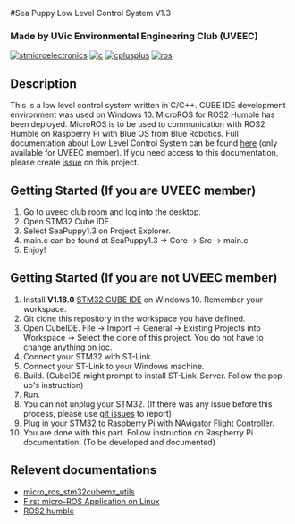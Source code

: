 #Sea Puppy Low Level Control System V1.3
### Made by UVic Environmental Engineering Club (UVEEC)
[![stmicroelectronics](https://img.shields.io/badge/stmicroelectronics-03234B.svg?&logo=stmicroelectronics)](https://www.st.com/content/st_com/en.html)
[![c](https://img.shields.io/badge/c-A8B9CC.svg?&logo=c)](https://en.cppreference.com/w/c/language)
[![cplusplus](https://img.shields.io/badge/c++-00599C.svg?&logo=cplusplus)](https://www.st.com/content/st_com/en.html)
[![ros](https://img.shields.io/badge/ros-22314E.svg?&logo=ros)](https://docs.ros.org/en/humble/index.html)

## Description
This is a low level control system written in C/C++. CUBE IDE development environment was used on Windows 10. MicroROS for ROS2 Humble has been deployed. MicroROS is to be used to communication with ROS2 Humble on Raspberry Pi with Blue OS from Blue Robotics. Full documentation about Low Level Control System can be found [here](https://docs.google.com/document/d/1BvOxKdqG76WM1FazrVoIZYhodaNmmSBSupSmKFFQtNc/edit?tab=t.0) (only available for UVEEC member). If you need access to this documentation, please create [issue]((https://github.com/UVic-Environmental-Engineering-Club/SeaPuppy1.3/issues)) on this project.

## Getting Started (If you are UVEEC member)
1. Go to uveec club room and log into the desktop.
2. Open STM32 Cube IDE.
3. Select SeaPuppy1.3 on Project Explorer.
4. main.c can be found at SeaPuppy1.3 -> Core -> Src -> main.c
5. Enjoy!

## Getting Started (If you are not UVEEC member)
1. Install **V1.18.0** [STM32 CUBE IDE](https://www.st.com/en/development-tools/stm32cubeide.html) on Windows 10. Remember your workspace.
2. Git clone this repository in the workspace you have defined.
3. Open CubeIDE. File -> Import -> General -> Existing Projects into Workspace -> Select the clone of this project. You do not have to change anything on ioc.
4. Connect your STM32 with ST-Link.
5. Connect your ST-Link to your Windows machine.
6. Build. (CubeIDE might prompt to install ST-Link-Server. Follow the pop-up's instruction)
7. Run.
8. You can not unplug your STM32. (If there was any issue before this process, please use [git issues](https://github.com/UVic-Environmental-Engineering-Club/SeaPuppy1.3/issues) to report)
9. Plug in your STM32 to Raspberry Pi with NAvigator Flight Controller.
10. You are done with this part. Follow instruction on Raspberry Pi documentation. (To be developed and documented)

## Relevent documentations
* [micro_ros_stm32cubemx_utils](https://github.com/micro-ROS/micro_ros_stm32cubemx_utils)
* [First micro-ROS Application on Linux](https://micro.ros.org/docs/tutorials/core/first_application_linux/)
* [ROS2 humble](https://docs.ros.org/en/humble/index.html)

